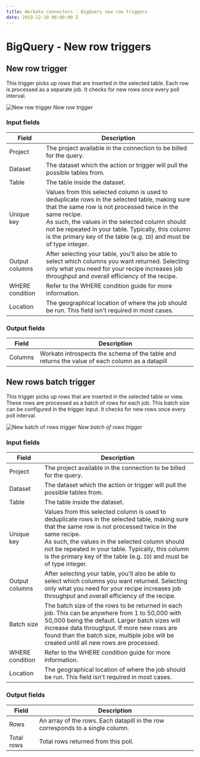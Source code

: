 ```yaml
---
title: Workato connectors - BigQuery new row triggers
date: 2019-12-10 06:00:00 Z
---
```


# BigQuery - New row triggers

## New row trigger
This trigger picks up rows that are inserted in the selected table. Each row is processed as a separate job. It checks for new rows once every poll interval.

![New row trigger](~@img/bigquery/new-row-trigger.png)
*New row trigger*

### Input fields
|Field|Description|
|--- |--- |
|Project|The project available in the connection to be billed for the query.|
|Dataset|The dataset which the action or trigger will pull the possible tables from.|
|Table|The table inside the dataset.|
|Unique key|Values from this selected column is used to deduplicate rows in the selected table, making sure that the same row is not processed twice in the same recipe. <br> As such, the values in the selected column should not be repeated in your table. Typically, this column is the primary key of the table (e.g. `ID`) and must be of type integer.|
|Output columns|After selecting your table, you'll also be able to select which columns you want returned. Selecting only what you need for your recipe increases job throughput and overall efficiency of the recipe.|
|WHERE condition|Refer to the WHERE condition guide for more information.|
|Location|The geographical location of where the job should be run. This field isn't required in most cases.|


### Output fields
|Field|Description|
|--- |--- |
|Columns|Workato introspects the schema of the table and returns the value of each column as a datapill|

## New rows batch trigger
This trigger picks up rows that are inserted in the selected table or view. These rows are processed as a batch of rows for each job. This batch size can be configured in the trigger input. It checks for new rows once every poll interval.

![New batch of rows trigger](~@img/bigquery/new-batch-of-rows-trigger.png)
*New batch of rows trigger*

### Input fields
|Field|Description|
|--- |--- |
|Project|The project available in the connection to be billed for the query.|
|Dataset|The dataset which the action or trigger will pull the possible tables from.|
|Table|The table inside the dataset.|
|Unique key|Values from this selected column is used to deduplicate rows in the selected table, making sure that the same row is not processed twice in the same recipe. <br> As such, the values in the selected column should not be repeated in your table. Typically, this column is the primary key of the table (e.g. `ID`) and must be of type integer.|
|Output columns|After selecting your table, you'll also be able to select which columns you want returned. Selecting only what you need for your recipe increases job throughput and overall efficiency of the recipe.|
|Batch size|The batch size of the rows to be returned in each job. This can be anywhere from 1 to 50,000 with 50,000 being the default. Larger batch sizes will increase data throughput. If more new rows are found than the batch size, multiple jobs will be created until all new rows are processed.|
|WHERE condition|Refer to the WHERE condition guide for more information.|
|Location|The geographical location of where the job should be run. This field isn't required in most cases.|

### Output fields
|Field|Description|
|--- |--- |
|Rows|An array of the rows. Each datapill in the row corresponds to a single column.|
|Total rows|Total rows returned from this poll.|
